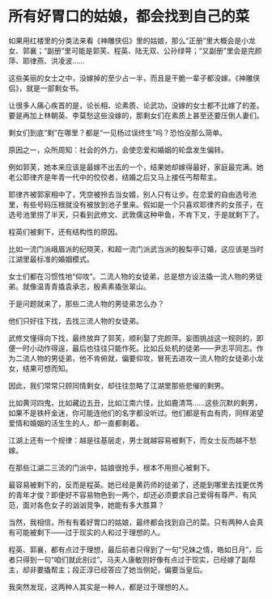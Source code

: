 # 所有好胃口的姑娘，都会找到自己的菜

如果用红楼里的分类法来看《神雕侠侣》里的姑娘，那么“正册”里大概会是小龙女、郭襄；“副册”里可能是郭芙、程英、陆无双、公孙绿萼；“又副册”里会是完颜萍、耶律燕、洪凌波…… 

这些美丽的女士之中，没嫁掉的至少占一半，而且是干脆一辈子都没嫁。《神雕侠侣》，就是一部剩女书。 

让很多人痛心疾首的是，论长相、论素质、论武功，没嫁的女士都不比嫁了的差。要是再加上林朝英、李莫愁这些没嫁的，那剩女们在素质上甚至还要压倒人妻们。 

剩女们到底“剩”在哪里？都是“一见杨过误终生”吗？恐怕没那么简单。 

原因之一，众所周知：社会的外力，会使恋爱和婚姻的轮盘发生偏转。 

例如郭芙，她本来应该是最嫁不出去的一个，结果她却嫁得最好，家庭最完满。她老公耶律齐是年青一代中的佼佼者，结婚之后又马上接任丐帮帮主。 

耶律齐被郭家相中了，凭空被拎去当女婿，别人只有让步。在恋爱的自由选号池里，有些号码压根就没有被放到池子里来。假如是一个只喜欢耶律齐的女孩子，在选号池里捞了半天，只看到武修文、武敦儒这种甲鱼，不肯下叉，于是就剩下了。 

程英们被剩下，还有结构性的原因。 

比如一流门派峨眉派的纪晓芙，和超一流门派武当派的殷梨亭订婚，这应该是当时江湖里最标准的婚姻模式。 

女士们都在习惯性地“仰攻”。二流人物的女徒弟，总是想方设法撬一流人物的男徒弟。就像温青青撬袁承志，殷素素撬张翠山。 

于是问题就来了，那些二流人物的男徒弟怎么办？ 

他们只好往下找，去找三流人物的女徒弟。 

武修文懂得向下找，最终放弃了郭芙，顺利娶了完颜萍。妄图挑战这一规则的，即便一时小动作得逞，最后也往往只能作死。比如丘处机的徒弟——尹志平同志。作为二流人物的男徒弟，他不肯俯就，偏要仰攻，冒死去进攻一流人物的女徒弟小龙女，结果可想而知。 

因此，我们常常只顾同情剩女，却往往忽略了江湖里那些悲催的剩男。 

比如黄河四鬼，比如藏边五丑，比如江南六怪，比如鹿清笃……这些沉默的剩男，如果不是铁杆金迷，你可能连他们的名字都没听过。他们都是有血有肉，同样渴望爱情和婚姻的活生生的人，却一直都剩着。 

江湖上还有一个规律：越是往基层走，男士就越容易被剩下，而女士反而越不愁嫁。 

在那些江湖二三流的门派中，姑娘很抢手，根本不用担心被剩下。 

最容易被剩下的，反而是程英。她已经是黄药师的徒弟了，还能到哪里去找更优秀的青年才俊？即便好不容易物色到一两个，却还必须要求自己爱得有尊严、有风范，面对各色女子的汹汹竞争，她能有多大胜算？ 

当然，我相信，所有有着好胃口的姑娘，最终都会找到自己的菜。只有两种人会真有可能被剩下——过于现实的人和过于理想的人。 

程英、郭襄，都有点过于理想，最后前者只得到了一句“兄妹之情，皓如日月”，后者只得到一句“咱们就此别过”。马夫人康敏则好像有点过于现实，已经嫁了副帮主，却非要撬帮主；段正淳已经答应了她当侧妃，偏要当皇后。 

我突然发现，这两种人其实是一种人，都是过于理想的人。